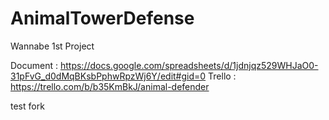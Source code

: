 # AnimalTowerDefense
Wannabe 1st Project

Document : https://docs.google.com/spreadsheets/d/1jdnjqz529WHJaO0-31pFvG_d0dMqBKsbPphwRpzWj6Y/edit#gid=0
Trello : https://trello.com/b/b35KmBkJ/animal-defender

test fork